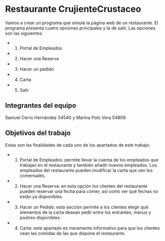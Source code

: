 # Restaurante CrujienteCrustaceo

Vamos a crear un programa que simule la página web de un restaurante. 
El programa presenta cuatro opciones principales y la de salir. Las opciones son las siguientes: 
- 1. Portal de Empleados 
- 2. Hacer una Reserva 
- 3. Hacer un pedido 
- 4. Carta 
- 5. Salir

  

## Integrantes del equipo

Samuel Cerro Hernández 54540 y Marina Polo Vera 54809

## Objetivos del trabajo
Estas son las finalidades de cada uno de los apartados de este trabajo:

- 1. Portal de Empleados: permite llevar la cuenta de los empleados que trabajan en el restaurante y también añadir nuevos empleados. Los empleados del restaurante pueden modificar la carta que ven los comensales.
- 2. Hacer una Reserva: en esta opción los clientes del restaurante pueden reservar una fecha para comer, así como ver qué fechas no están ya disponibles.
- 3. Hacer un Pedido: esta sección permite a los clientes elegir qué elementos de la carta desean pedir entre los entrantes, menus y postres disponibles.
- 4. Carta: este apartado es meramente informativo para que los clientes vean las comidas de las que dispone el restaurante.
